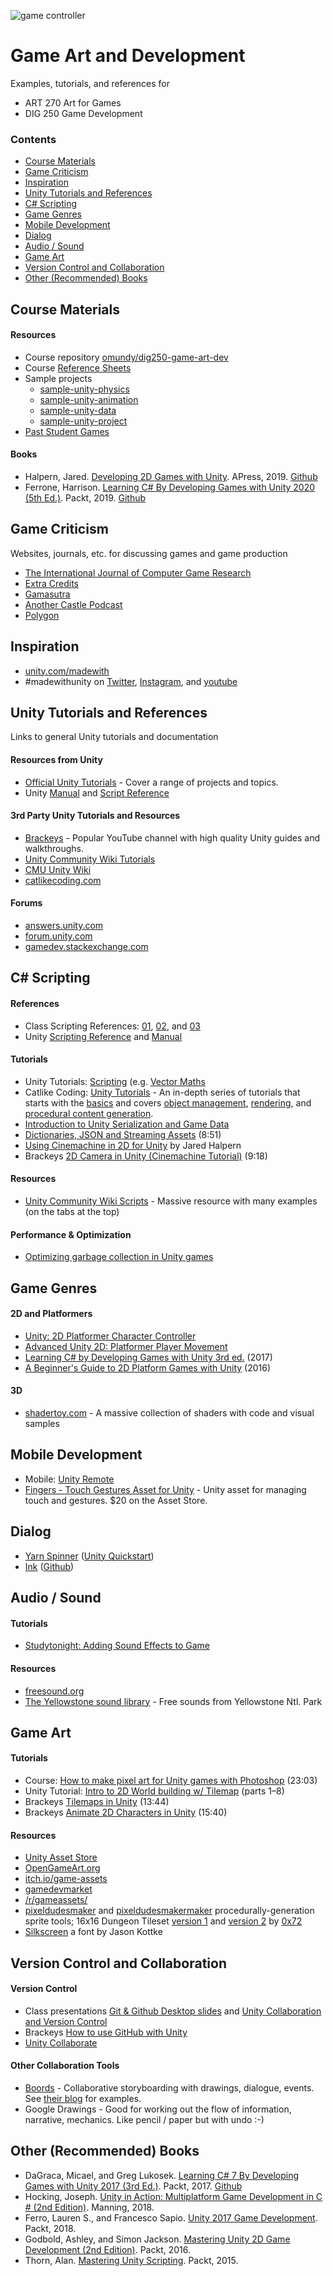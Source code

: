 
![game controller](reference-sheets/images/controller-xs.png)

<h1>Game Art and Development</h1>

Examples, tutorials, and references for

- ART 270 Art for Games
- DIG 250 Game Development



### Contents

<!-- TOC depthFrom:2 depthTo:2 withLinks:1 updateOnSave:1 orderedList:0 -->

- [Course Materials](#course-materials)
- [Game Criticism](#game-criticism)
- [Inspiration](#inspiration)
- [Unity Tutorials and References](#unity-tutorials-and-references)
- [C# Scripting](#c-scripting)
- [Game Genres](#game-genres)
- [Mobile Development](#mobile-development)
- [Dialog](#dialog)
- [Audio / Sound](#audio-sound)
- [Game Art](#game-art)
- [Version Control and Collaboration](#version-control-and-collaboration)
- [Other (Recommended) Books](#other-recommended-books)

<!-- /TOC -->





## Course Materials


#### Resources
- Course repository [omundy/dig250-game-art-dev](https://github.com/omundy/dig250-game-art-dev)
- Course [Reference Sheets](reference-sheets/)
- Sample projects
	- [sample-unity-physics](https://github.com/omundy/sample-unity-physics)
	- [sample-unity-animation](https://github.com/omundy/sample-unity-animation)
	- [sample-unity-data](https://github.com/omundy/sample-unity-data)
	- [sample-unity-project](https://github.com/omundy/sample-unity-project)
- [Past Student Games](https://www.youtube.com/playlist?list=PLhpnnpt3tw-RVS2YHtLUYwG86B1zS771q)


#### Books

- Halpern, Jared. [Developing 2D Games with Unity](). APress, 2019. [Github](https://github.com/Apress/Devel-2D-Games-Unity)
- Ferrone, Harrison. [Learning C# By Developing Games with Unity 2020 (5th Ed.)](https://www.packtpub.com/product/learning-c-by-developing-games-with-unity-2020-fifth-edition/9781800207806). Packt, 2019. [Github](https://github.com/PacktPublishing/Learning-C-8-by-Developing-Games-with-Unity-2020)








## Game Criticism

Websites, journals, etc. for discussing games and game production

- [The International Journal of Computer Game Research](http://gamestudies.org/)
- [Extra Credits](https://www.youtube.com/playlist?list=PLB9B0CA00461BB187)
- [Gamasutra](http://www.gamasutra.com/)
- [Another Castle Podcast](http://gamedesignadvance.com/?page_id=1616)
- [Polygon](https://www.polygon.com/)





## Inspiration

- [unity.com/madewith](https://unity.com/madewith)
- #madewithunity on [Twitter](https://twitter.com/search?q=madewithunity), [Instagram](https://www.instagram.com/explore/tags/madewithunity/), and [youtube](https://www.youtube.com/results?search_query=made+with+Unity)






## Unity Tutorials and References

Links to general Unity tutorials and documentation

#### Resources from Unity
- [Official Unity Tutorials](https://learn.unity.com/) - Cover a range of projects and topics.
- Unity [Manual](https://docs.unity3d.com/Manual/) and [Script Reference](https://docs.unity3d.com/ScriptReference/index.html)

#### 3rd Party Unity Tutorials and Resources
- [Brackeys](https://www.youtube.com/brackeys/) - Popular YouTube channel with high quality Unity guides and walkthroughs.
- [Unity Community Wiki Tutorials](http://wiki.unity3d.com/index.php/Tutorials)
- [CMU Unity Wiki](https://wiki2.etc.cmu.edu/index.php/Unity_Main_Page)
- [catlikecoding.com](https://catlikecoding.com/)

#### Forums
- [answers.unity.com](https://answers.unity.com)
- [forum.unity.com](https://forum.unity.com/)
- [gamedev.stackexchange.com](https://gamedev.stackexchange.com/)










## C# Scripting

#### References
- Class Scripting References: [01](reference-sheets/Unity-Scripting-01.md), [02](reference-sheets/Unity-Scripting-02.md), and [03](reference-sheets/Unity-Scripting-03.md)
- Unity [Scripting Reference](https://docs.unity3d.com/ScriptReference/index.html) and [Manual](https://docs.unity3d.com/Manual/ScriptingSection.html)

#### Tutorials
- Unity Tutorials: [Scripting](https://unity3d.com/learn/tutorials/s/scripting) (e.g. [Vector Maths](https://unity3d.com/learn/tutorials/topics/scripting/vector-maths)
- Catlike Coding: [Unity Tutorials](https://catlikecoding.com/unity/tutorials/) - An in-depth series of tutorials that starts with the [basics](https://catlikecoding.com/unity/tutorials/basics/) and covers [object management](https://catlikecoding.com/unity/tutorials/object-management/), [rendering](https://catlikecoding.com/unity/tutorials/rendering/), and [procedural content generation](https://catlikecoding.com/unity/tutorials/).
- [Introduction to Unity Serialization and Game Data](https://www.gamasutra.com/blogs/VivekTank/20180731/323248/Introduction_to_Unity_Serialization_and_Game_Data.php)
- [Dictionaries, JSON and Streaming Assets](https://www.youtube.com/watch?v=kox9EuSQL48) (8:51)
- [Using Cinemachine in 2D for Unity](https://medium.com/@jaredehalpern/using-cinemachine-in-2d-for-unity-f35dd394326d) by Jared Halpern
- Brackeys [2D Camera in Unity (Cinemachine Tutorial)](https://www.youtube.com/watch?v=2jTY11Am0Ig) (9:18)

#### Resources
- [Unity Community Wiki Scripts](http://wiki.unity3d.com/index.php/Scripts/General) - Massive resource with many examples (on the tabs at the top)

#### Performance & Optimization
- [Optimizing garbage collection in Unity games](https://unity3d.com/learn/tutorials/topics/performance-optimization/optimizing-garbage-collection-unity-games)






## Game Genres

#### 2D and Platformers
- [Unity: 2D Platformer Character Controller](https://learn.unity.com/tutorial/live-session-2d-platformer-character-controller)
- [Advanced Unity 2D: Platformer Player Movement](https://www.lynda.com/Unity-tutorials/Advanced-Unity-2D-Platformer-Player-Movement/367449-2.html)
- [Learning C# by Developing Games with Unity 3rd ed.](https://www.amazon.com/Learning-Developing-Games-Unity-2017/dp/1788478924) (2017)
- [A Beginner's Guide to 2D Platform Games with Unity](https://www.amazon.com/Beginners-Guide-Platform-Games-Unity/dp/1520118171) (2016)

#### 3D
- [shadertoy.com](https://www.shadertoy.com/) - A massive collection of shaders with code and visual samples

## Mobile Development
- Mobile: [Unity Remote](https://docs.unity3d.com/Manual/UnityRemote5.html)
- [Fingers - Touch Gestures Asset for Unity](https://assetstore.unity.com/packages/tools/input-management/fingers-touch-gestures-for-unity-41076) - Unity asset for managing touch and gestures. $20 on the Asset Store.






## Dialog

- [Yarn Spinner](https://github.com/thesecretlab/YarnSpinner) ([Unity Quickstart](https://github.com/thesecretlab/YarnSpinner/blob/master/Documentation/YarnSpinner-Unity/YarnSpinner-with-Unity-QuickStart.md))
- [Ink](https://www.inklestudios.com/ink/) ([Github](https://github.com/inkle/ink-unity-integration))







## Audio / Sound

#### Tutorials
- [Studytonight: Adding Sound Effects to Game](https://www.studytonight.com/game-development-in-2D/audio-in-unity)

#### Resources
- [freesound.org](https://freesound.org/)
- [The Yellowstone sound library](https://www.nps.gov/yell/learn/photosmultimedia/soundlibrary.htm) - Free sounds from Yellowstone Ntl. Park




## Game Art

#### Tutorials
- Course: [How to make pixel art for Unity games with Photoshop](https://www.youtube.com/watch?v=EHtpluQHq8Q&ab_channel=OwenMundy) (23:03)
- Unity Tutorial: [Intro to 2D World building w/ Tilemap](https://unity3d.com/learn/tutorials/topics/2d-game-creation/intro-2d-world-building-w-tilemap?playlist=17093) (parts 1–8)
- Brackeys [Tilemaps in Unity](https://www.youtube.com/watch?v=ryISV_nH8qw) (13:44)
- Brackeys [Animate 2D Characters in Unity](https://www.youtube.com/watch?v=eXIuizGzY2A) (15:40)

#### Resources
- [Unity Asset Store](https://assetstore.unity.com)
- [OpenGameArt.org](https://OpenGameArt.org)
- [itch.io/game-assets](https://itch.io/game-assets/free)
- [gamedevmarket](https://www.gamedevmarket.net/)
- [/r/gameassets/](https://www.reddit.com/r/gameassets/)
- [pixeldudesmaker](https://0x72.itch.io/pixeldudesmaker) and [pixeldudesmakermaker](https://0x72.itch.io/pixeldudesmakermaker) procedurally-generation sprite tools; 16x16 Dungeon Tileset [version 1](https://0x72.itch.io/16x16-dungeon-tileset) and [version 2](https://0x72.itch.io/dungeontileset-ii) by [0x72](https://0x72.itch.io)
- [Silkscreen](https://www.1001fonts.com/silkscreen-font.html) a font by Jason Kottke







## Version Control and Collaboration

#### Version Control
- Class presentations [Git & Github Desktop slides](https://docs.google.com/presentation/d/1vtK6LoqwF4rQQZZy-ovuEgsYUwwMRXsqDVMOjAPSBt0/edit) and [Unity Collaboration and Version Control](https://docs.google.com/presentation/d/1phoKp9d7BjhM0scs78rim6DtcUGoJAy4L31eDrR3zGE/edit#slide=id.g432bd6f119_0_0)
- Brackeys [How to use GitHub with Unity](https://www.youtube.com/watch?v=qpXxcvS-g3g)
- [Unity Collaborate](https://unity3d.com/unity/features/collaborate)

#### Other Collaboration Tools
- [Boords](https://boords.com/) - Collaborative storyboarding with drawings, dialogue, events. See [their blog](https://boords.com/blog/) for examples.
- Google Drawings - Good for working out the flow of information, narrative, mechanics. Like pencil / paper but with undo :-)








## Other (Recommended) Books
- DaGraca, Micael, and Greg Lukosek. [Learning C# 7 By Developing Games with Unity 2017 (3rd Ed.)](https://www.packtpub.com/game-development/learning-c-7-developing-games-unity-2017-third-edition). Packt, 2017. [Github](https://github.com/PacktPublishing/Learning-C-7-By-Developing-Games-with-Unity-2017-Third-Edition)
- Hocking, Joseph. [Unity in Action: Multiplatform Game Development in C # (2nd Edition)](https://www.manning.com/books/unity-in-action-second-edition). Manning, 2018.
- Ferro, Lauren S., and Francesco Sapio. [Unity 2017 Game Development](https://www.packtpub.com/game-development/unity-2017-2d-game-development-projects). Packt, 2018.
- Godbold, Ashley, and Simon Jackson. [Mastering Unity 2D Game Development (2nd Edition)](https://www.oreilly.com/library/view/mastering-unity-2d/9781786463456/). Packt, 2016.
- Thorn, Alan. [Mastering Unity Scripting](https://www.amazon.com/dp/B00SYOBY2C/ref=dp-kindle-redirect?_encoding=UTF8&btkr=1). Packt, 2015.
